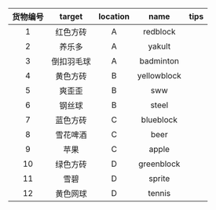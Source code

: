 | 货物编号 | target | location |    name     | tips |
| :--: | :----: | :------: | :---------: | :--: |
|  1   |  红色方砖  |    A     |  redblock   |      |
|  2   |  养乐多   |    A     |   yakult    |      |
|  3   | 倒扣羽毛球  |    A     |  badminton  |      |
|  4   |  黄色方砖  |    B     | yellowblock |      |
|  5   |  爽歪歪   |    B     |     sww     |      |
|  6   |  钢丝球   |    B     |    steel    |      |
|  7   |  蓝色方砖  |    C     |  blueblock  |      |
|  8   |  雪花啤酒  |    C     |    beer     |      |
|  9   |   苹果   |    C     |    apple    |      |
|  10  |  绿色方砖  |    D     | greenblock  |      |
|  11  |   雪碧   |    D     |   sprite    |      |
|  12  |  黄色网球  |    D     | tennis  |      |

